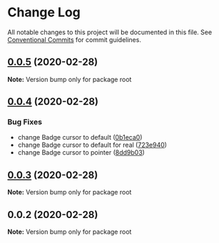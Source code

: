 # Change Log

All notable changes to this project will be documented in this file.
See [Conventional Commits](https://conventionalcommits.org) for commit guidelines.

## [0.0.5](https://github.com/WoutSluiter/blocks/compare/v0.0.4...v0.0.5) (2020-02-28)

**Note:** Version bump only for package root





## [0.0.4](https://github.com/woutsluiter/blocks/compare/v0.0.3...v0.0.4) (2020-02-28)


### Bug Fixes

* change Badge cursor to default ([0b1eca0](https://github.com/woutsluiter/blocks/commit/0b1eca0d3950f65c60e6676b2404d09e0cdb6d61))
* change Badge cursor to default for real ([723e940](https://github.com/woutsluiter/blocks/commit/723e94047d835ba59795ee270dba6849621c5266))
* change Badge cursor to pointer ([8dd9b03](https://github.com/woutsluiter/blocks/commit/8dd9b03ea0b5af662f3ae1603af85c4a863bddf9))





## [0.0.3](https://github.com/woutsluiter/blocks/compare/v0.0.2...v0.0.3) (2020-02-28)

**Note:** Version bump only for package root





## 0.0.2 (2020-02-28)

**Note:** Version bump only for package root
